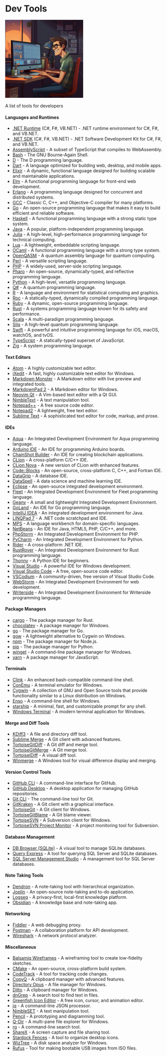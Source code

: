 # Dev Tools

<img src="https://github.com/PrimeEagle/Dev-Tools/blob/main/dev.png?raw=true" width="250" />

A list of tools for developers

#### Languages and Runtimes
* [.NET Runtime](https://dotnet.microsoft.com/en-us/download) (C#, F#, VB.NET) - .NET runtime environment for C#, F#, and VB.NET.
* [.NET SDK](https://dotnet.microsoft.com/en-us/download) (C#, F#, VB.NET) - .NET Software Development Kit for C#, F#, and VB.NET.
* [AssemblyScript](https://www.assemblyscript.org/) - A subset of TypeScript that compiles to WebAssembly.
* [Bash](https://www.gnu.org/software/bash/) - The GNU Bourne-Again Shell.
* [D](https://dlang.org/) - The D programming language.
* [Dart](https://dart.dev/) - A language optimized for building web, desktop, and mobile apps.
* [Elixir](https://elixir-lang.org/) - A dynamic, functional language designed for building scalable and maintainable applications.
* [Elm](https://elm-lang.org/) - A functional programming language for front-end web development.
* [Erlang](https://www.erlang.org/) - A programming language designed for concurrent and distributed systems.
* [GCC](https://gcc.gnu.org/) - Classic C, C++, and Objective-C compiler for many platforms.
* [Go](https://go.dev/) - An open-source programming language that makes it easy to build efficient and reliable software.
* [Haskell](https://www.haskell.org/) - A functional programming language with a strong static type system.
* [Java](https://www.java.com/en/download/) - A popular, platform-independent programming language.
* [Julia](https://julialang.org/) - A high-level, high-performance programming language for technical computing.
* [Lua](https://www.lua.org/) - A lightweight, embeddable scripting language.
* [OCaml](https://ocaml.org/) - A functional programming language with a strong type system.
* [OpenQASM](https://openqasm.com/) - A quantum assembly language for quantum computing.
* [Perl](https://www.perl.org/) - A versatile scripting language.
* [PHP](https://www.php.net/) - A widely-used, server-side scripting language.
* [Pharo](https://pharo.org/) - An open-source, dynamically-typed, and reflective programming language.
* [Python](https://www.python.org/downloads/) - A high-level, versatile programming language.
* [Q#](https://learn.microsoft.com/en-us/azure/quantum/overview-what-is-qsharp-and-qdk#get-started-with-q-and-the-quantum-development-kit) - A quantum programming language.
* [R](https://www.r-project.org/) - A language and environment for statistical computing and graphics.
* [Roc](https://www.roc-lang.org/) - A statically-typed, dynamically compiled programming language.
* [Ruby](https://www.ruby-lang.org/en/downloads/) - A dynamic, open-source programming language.
* [Rust](https://www.rust-lang.org/) - A systems programming language known for its safety and performance.
* [Scala](https://www.scala-lang.org/) - A multi-paradigm programming language.
* [Silq](https://silq.ethz.ch/) - A high-level quantum programming language.
* [Swift](https://www.swift.org/) - A powerful and intuitive programming language for iOS, macOS, watchOS, and tvOS.
* [TypeScript](https://www.typescriptlang.org/download) - A statically-typed superset of JavaScript.
* [Zig](https://ziglang.org/) - A system programming language.

#### Text Editors
* [Atom](https://atom.en.softonic.com/) - A highly customizable text editor.
* [iXedit](https://ixedit.sourceforge.net/) - A fast, highly customizable text editor for Windows.
* [Markdown Monster](https://markdownmonster.west-wind.com/) - A Markdown editor with live preview and integrated tools.
* [MarkdownPad 2](http://markdownpad.com/) - A Markdown editor for Windows.
* [Neovim Qt](https://github.com/equalsraf/neovim-qt) - A Vim-based text editor with a Qt GUI.
* [NimbleText](https://nimbletext.com/) - A text manipulation tool.
* [Notepad++](https://notepad-plus-plus.org/) - A free source code editor.
* [Notepad2](https://www.flos-freeware.ch/notepad2.html) - A lightweight, free text editor.
* [Sublime Text](https://www.sublimetext.com/) - A sophisticated text editor for code, markup, and prose.

#### IDEs
* [Aqua](https://www.jetbrains.com/aqua/) - An Integrated Development Environment for Aqua programming language.
* [Arduino IDE](https://www.arduino.cc/en/software) - An IDE for programming Arduino boards.
* [ChainShot Builder](https://github.com/ChainShot/Builder) - An IDE for creating blockchain applications.
* [CLion](https://www.jetbrains.com/clion/) - A cross-platform C/C++ IDE.
* [CLion Nova](https://www.jetbrains.com/help/clion/2023.3/clion-nova-introduction.html) - A new version of CLion with enhanced features.
* [Code::Blocks](https://www.codeblocks.org/) - An open-source, cross-platform C, C++, and Fortran IDE.
* [DataGrip](https://www.jetbrains.com/datagrip/) - A database IDE.
* [DataSpell](https://www.jetbrains.com/dataspell/) - A data science and machine learning IDE.
* [Eclipse](https://eclipseide.org/) - An open-source integrated development environment.
* [Fleet](https://www.jetbrains.com/fleet/) - An Integrated Development Environment for Fleet programming language.
* [Geany](https://www.geany.org/) - A small and lightweight Integrated Development Environment.
* [GoLand](https://www.jetbrains.com/go/) - An IDE for Go programming language.
* [IntelliJ IDEA](https://www.jetbrains.com/idea/) - An integrated development environment for Java.
* [LINQPad 7](https://www.linqpad.net/) - A .NET code scratchpad and IDE.
* [MPS](https://www.jetbrains.com/mps/) - A language workbench for domain-specific languages.
* [NetBeans](https://netbeans.apache.org/front/main/) - An IDE for Java, HTML5, PHP, C/C++, and more.
* [PhpStorm](https://www.jetbrains.com/phpstorm/) - An Integrated Development Environment for PHP.
* [PyCharm](https://www.jetbrains.com/pycharm/) - An Integrated Development Environment for Python.
* [Rider](https://www.jetbrains.com/rider/) - A cross-platform .NET IDE.
* [RustRover](https://www.jetbrains.com/rust/) - An Integrated Development Environment for Rust programming language.
* [Thonny](https://thonny.org/) - A Python IDE for beginners.
* [Visual Studio](https://visualstudio.microsoft.com/) - A powerful IDE for Windows development.
* [Visual Studio Code](https://code.visualstudio.com/) - A free, open-source code editor.
* [VSCodium](https://vscodium.com/) - A community-driven, free version of Visual Studio Code.
* [WebStorm](https://www.jetbrains.com/webstorm/) - An Integrated Development Environment for web development.
* [Writerside](https://www.jetbrains.com/writerside/) - An Integrated Development Environment for Writerside programming language.

#### Package Managers
* [cargo](https://github.com/rust-lang/cargo) - The package manager for Rust.
* [chocolatey](https://community.chocolatey.org/) - A package manager for Windows.
* [go](https://go.dev/) - The package manager for Go.
* [gow](https://github.com/bmatzelle/gow) - A lightweight alternative to Cygwin on Windows.
* [npm](https://www.npmjs.com/) - The package manager for Node.js.
* [pip](https://pypi.org/project/pip/) - The package manager for Python.
* [winget](https://github.com/microsoft/winget-cli) - A command-line package manager for Windows.
* [yarn](https://yarnpkg.com/) - A package manager for JavaScript.

#### Terminals
* [Clink](https://chrisant996.github.io/clink/) - An enhanced bash-compatible command-line shell.
* [ConEmu](https://conemu.github.io/) - A terminal emulator for Windows.
* [Cygwin](https://www.cygwin.com/) - A collection of GNU and Open Source tools that provide functionality similar to a Linux distribution on Windows.
* [Enso](https://enso.org/) - A command-line shell for Windows.
* [starship](https://starship.rs/) - A minimal, fast, and customizable prompt for any shell.
* [Windows Terminal](https://apps.microsoft.com/detail/9N0DX20HK701?hl=en-US&gl=US) - A modern terminal application for Windows.

#### Merge and Diff Tools
* [KDiff3](https://kdiff3.sourceforge.net/) - A file and directory diff tool.
* [Sublime Merge](https://www.sublimemerge.com/) - A Git client with advanced features.
* [TortoiseGitDiff](https://tortoisegit.org/) - A Git diff and merge tool.
* [TortoiseGitMerge](https://tortoisegit.org/) - A Git merge tool.
* [TortoiseIDiff](https://tortoisesvn.net/TortoiseIDiff.html) - A visual diff tool.
* [Winmerge](https://winmerge.org/) - A Windows tool for visual difference display and merging.

#### Version Control Tools
* [GitHub CLI](https://cli.github.com/) - A command-line interface for GitHub.
* [GitHub Desktop](https://desktop.github.com/) - A desktop application for managing GitHub repositories.
* [Git CLI](https://git-scm.com/downloads) - The command-line tool for Git.
* [GitKraken](https://www.gitkraken.com/) - A Git client with a graphical interface.
* [TortoiseGit](https://tortoisegit.org/) - A Git client for Windows.
* [TortoiseGitBlame](https://tortoisegit.org/) - A Git blame viewer.
* [TortoiseSVN](https://tortoisesvn.net) - A Subversion client for Windows.
* [TortoiseSVN Project Monitor](https://tortoisesvn.net) - A project monitoring tool for Subversion.

#### Database Management
* [DB Browser (SQLite)](https://sqlitebrowser.org/) - A visual tool to manage SQLite databases.
* [Query Express](https://www.albahari.com/queryexpress.aspx) - A tool for querying SQL Server and SQLite databases.
* [SQL Server Management Studio](https://learn.microsoft.com/en-us/sql/ssms/download-sql-server-management-studio-ssms?view=sql-server-ver16) - A management tool for SQL Server databases.

#### Note Taking Tools
* [Dendron](https://www.dendron.so/) - A note-taking tool with hierarchical organization.
* [Joplin](https://joplinapp.org/) - An open-source note-taking and to-do application.
* [Logseq](https://logseq.com/) - A privacy-first, local-first knowledge platform.
* [Obsidian](https://obsidian.md/) - A knowledge base and note-taking app.

#### Networking
* [Fiddler](https://www.telerik.com/fiddler) - A web debugging proxy.
* [Postman](https://www.postman.com/) - A collaboration platform for API development.
* [Wireshark](https://www.wireshark.org/) - A network protocol analyzer.

#### Miscellaneous
* [Balsamiq Wireframes](https://balsamiq.com/wireframes/) - A wireframing tool to create low-fidelity sketches.
* [CMake](https://cmake.org/) - An open-source, cross-platform build system.
* [CodeTrack](https://www.getcodetrack.com/) - A tool for tracking code changes.
* [CopyQ](https://hluk.github.io/CopyQ/) - A clipboard manager with advanced features.
* [Directory Opus](https://www.gpsoft.com.au/) - A file manager for Windows.
* [Ditto](https://ditto-cp.sourceforge.io/) - A clipboard manager for Windows.
* [dnGrep](https://dngrep.github.io/) - A search tool to find text in files.
* [Greenfish Icon Editor](http://greenfishsoftware.org/gfie.php#apage) - A free icon, cursor, and animation editor.
* [jq](https://github.com/gmmorris/jg) - A command-line JSON processor.
* [NimbleSET](https://nimbletext.com/set/about) - A text manipulation tool.
* [Pencil](https://pencil.evolus.vn/) - A prototyping and diagramming tool.
* [Q-Dir](http://www.q-dir.com/) - A multi-pane file explorer for Windows.
* [rg](https://github.com/BurntSushi/ripgrep) - A command-line search tool.
* [ShareX](https://getsharex.com/) - A screen capture and file sharing tool.
* [Stardock Fences](https://www.stardock.com/products/fences/) - A tool to organize desktop icons.
* [WizTree](https://diskanalyzer.com/) - A disk space analyzer for Windows.
* [Rufus](https://rufus.ie/en/) - Tool for making bootable USB images from ISO files.
